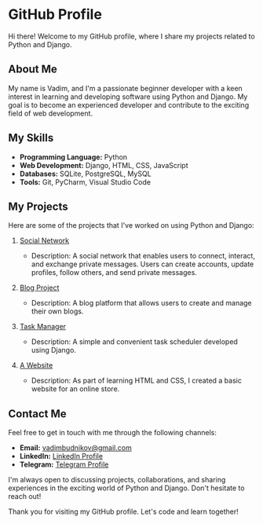 # GitHub Profile

Hi there! Welcome to my GitHub profile, where I share my projects related to Python and Django.

## About Me

My name is Vadim, and I'm a passionate beginner developer with a keen interest in learning and developing software using Python and Django. My goal is to become an experienced developer and contribute to the exciting field of web development.

## My Skills

- **Programming Language:**  Python
- **Web Development:**  Django,  HTML,  CSS,  JavaScript
- **Databases:**  SQLite,  PostgreSQL,  MySQL
- **Tools:**  Git,  PyCharm,  Visual Studio Code

## My Projects

Here are some of the projects that I've worked on using Python and Django:

1. [Social Network](https://github.com/vadzimbudnikau/social_network_project)
   - Description: A social network that enables users to connect, interact, and exchange private messages. Users can create accounts, update profiles, follow others, and send private messages.

2. [Blog Project](https://github.com/vadzimbudnikau/blog_project)
   - Description: A blog platform that allows users to create and manage their own blogs.

3. [Task Manager](https://github.com/vadzimbudnikau/task-manager)
   - Description: A simple and convenient task scheduler developed using Django.

4. [A Website](https://github.com/vadzimbudnikau/vadzimbudnikau.github.io)
   - Description: As part of learning HTML and CSS, I created a basic website for an online store.

## Contact Me

Feel free to get in touch with me through the following channels:

- **Email:** [vadimbudnikov@gmail.com](mailto:vadimbudnikov@gmail.com)
- **LinkedIn:** [LinkedIn Profile](https://www.linkedin.com/in/vadzim-budnikau-3493a717a/)
- **Telegram:** [Telegram Profile](https://t.me/valeriule)

I'm always open to discussing projects, collaborations, and sharing experiences in the exciting world of Python and Django. Don't hesitate to reach out!

Thank you for visiting my GitHub profile. Let's code and learn together!
